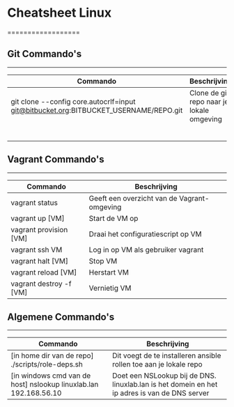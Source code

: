 # Cheatsheet Linux
==================

## Git Commando's
-----------------

|Commando|Beschrijving|
|-------|-----------|
|git clone --config core.autocrlf=input git@bitbucket.org:BITBUCKET_USERNAME/REPO.git|Clone de git repo naar je lokale omgeving|
|||
|||
|||
|||
|||
|||

## Vagrant Commando's
---------------------

|Commando|Beschrijving|
|-------|-----------|
|vagrant status|Geeft een overzicht van de Vagrant-omgeving|
|vagrant up [VM]|Start de VM op|
|vagrant provision [VM]|Draai het configuratiescript op VM|
|vagrant ssh VM|Log in op VM als gebruiker vagrant|
|vagrant halt [VM]|Stop VM|
|vagrant reload [VM]|Herstart VM|
|vagrant destroy -f [VM]|Vernietig VM|

## Algemene Commando's
-------------

|Commando|Beschrijving|
|-------|-----------|
|[in home dir van de repo] ./scripts/role-deps.sh|Dit voegt de te installeren ansible rollen toe aan je lokale repo|
|[in windows cmd van de host] nslookup linuxlab.lan 192.168.56.10|Doet een NSLookup bij de DNS. linuxlab.lan is het domein en het ip adres is van de DNS server|
